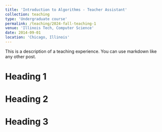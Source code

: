 ```yaml
---
title: 'Introduction to Algorithms - Teacher Assistant'
collection: teaching
type: 'Undergraduate course'
permalink: /teaching/2024-fall-teaching-1
venue: 'Illinois Tech, Computer Science'
date: 2014-09-01
location: 'Chicago, Illinois'
---
```


This is a description of a teaching experience. You can use markdown like any other post.

# Heading 1

# Heading 2

# Heading 3
